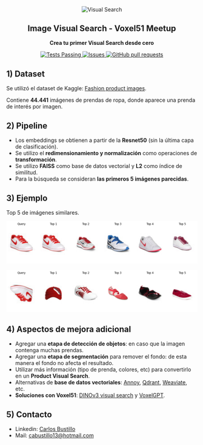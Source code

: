 <p align="center">
 <img width="100px" src="src/logo_search.ico" align="center" alt="Visual Search" />
 <h2 align="center">Image Visual Search - Voxel51 Meetup</h2>
 <p align="center"><b>Crea tu primer Visual Search desde cero</b></p>

</p>
  <p align="center">
    <a href="https://github.com/cabustillo13/visual-search-voxel51/actions/new">
      <img alt="Tests Passing" src="https://github.com/anuraghazra/github-readme-stats/workflows/Test/badge.svg" />
    </a>
        <a href="https://github.com/cabustillo13/visual-search-voxel51/issues">
      <img alt="Issues" src="https://img.shields.io/github/issues/cabustillo13/visual-search-voxel51?color=0088ff" />
    </a>
    <a href="https://github.com/cabustillo13/visual-search-voxel51/pulls">
      <img alt="GitHub pull requests" src="https://img.shields.io/github/issues-pr/cabustillo13/visual-search-voxel51?color=0088ff" />
    </a>
</p>


## 1) Dataset

Se utilizó el dataset de Kaggle: [Fashion product images](https://www.kaggle.com/datasets/paramaggarwal/fashion-product-images-small).

Contiene **44.441** imágenes de prendas de ropa, donde aparece una prenda de interés por imagen.

## 2) Pipeline
- Los embeddings se obtienen a partir de la **Resnet50** (sin la última capa de clasificación).
- Se utilizo el **redimensionamiento y normalización** como operaciones de **transformación**.
- Se utilizo **FAISS** como base de datos vectorial y **L2** como índice de similitud.
- Para la búsqueda se consideran **las primeros 5 imágenes parecidas**.

## 3) Ejemplo

Top 5 de imágenes similares.

![Ejemplo 1](src/example_1.png)

![Ejemplo 2](src/example_2.png)

## 4) Aspectos de mejora adicional
- Agregar una **etapa de detección de objetos**: en caso que la imagen contenga muchas prendas.
- Agregar una **etapa de segmentación** para remover el fondo: de esta manera el fondo no afecta el resultado.
- Utilizar más información (tipo de prenda, colores, etc) para convertirlo en un **Product Visual Search**.
- Alternativas de **base de datos vectoriales**: [Annoy](https://github.com/spotify/annoy), [Qdrant](https://qdrant.tech/), [Weaviate](https://weaviate.io/), etc.
- **Soluciones con Voxel51**: [DINOv3 visual search](https://docs.voxel51.com/tutorials/dinov3.html) y [VoxelGPT](https://github.com/voxel51/voxelgpt).

## 5) Contacto

- Linkedin: [Carlos Bustillo](https://www.linkedin.com/in/carlos-bustillo/)
- Mail: cabustillo13@hotmail.com
